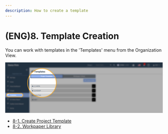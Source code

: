 ```yaml
---
description: How to create a template
---
```


# \(ENG\)8. Template Creation

You can work with templates in the 'Templates' menu from the Organization View.

![Organization View &amp;gt; &apos;Templates&apos; &amp;gt; &apos;Project Templates&apos; tab ](../../../.gitbook/assets/a_7-1_0.jpg)

* [8-1. Create Project Template](x-1..md)
* [8-2. Workpaper Library](x-2..md)  

